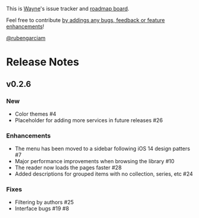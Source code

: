 This is [Wayne](https://pinwi.co/wayne)'s issue tracker and [roadmap board](https://github.com/rubengarciam/wayne/projects/4). 

Feel free to contribute [by addings any bugs, feedback or feature enhancements](https://github.com/rubengarciam/wayne/issues/new/choose)!

[@rubengarciam](https://twitter.com/rubengarciam)


# Release Notes

## v0.2.6

### New

- Color themes #4 
- Placeholder for adding more services in future releases #26

### Enhancements

- The menu has been moved to a sidebar following iOS 14 design patters #7 
- Major performance improvements when browsing the library #10
- The reader now loads the pages faster #28
- Added descriptions for grouped items with no collection, series, etc #24 

### Fixes

- Filtering by authors #25
- Interface bugs #19 #8
